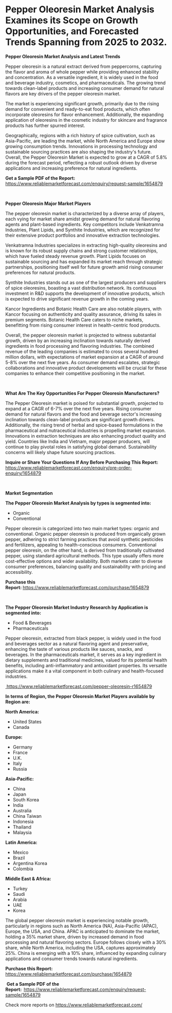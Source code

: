 <p><h1>Pepper Oleoresin Market Analysis Examines its Scope on Growth Opportunities, and Forecasted Trends Spanning from 2025 to 2032.</h1></p><p><strong>Pepper Oleoresin Market Analysis and Latest Trends</strong></p>
<p><p>Pepper oleoresin is a natural extract derived from peppercorns, capturing the flavor and aroma of whole pepper while providing enhanced stability and concentration. As a versatile ingredient, it is widely used in the food and beverage industry, cosmetics, and pharmaceuticals. The growing trend towards clean-label products and increasing consumer demand for natural flavors are key drivers of the pepper oleoresin market.</p><p>The market is experiencing significant growth, primarily due to the rising demand for convenient and ready-to-eat food products, which often incorporate oleoresins for flavor enhancement. Additionally, the expanding application of oleoresins in the cosmetic industry for skincare and fragrance products has further spurred interest. </p><p>Geographically, regions with a rich history of spice cultivation, such as Asia-Pacific, are leading the market, while North America and Europe show growing consumption trends. Innovations in processing technology and sustainable sourcing practices are also shaping the industry's future. Overall, the Pepper Oleoresin Market is expected to grow at a CAGR of 5.8% during the forecast period, reflecting a robust outlook driven by diverse applications and increasing preference for natural ingredients.</p></p>
<p><strong>Get a Sample PDF of the Report:&nbsp;</strong> <a href="https://www.reliablemarketforecast.com/enquiry/request-sample/1654879?utm_campaign=2284&utm_medium=2&utm_source=Github&utm_content=ia&utm_term=07032025&utm_id=pepper-oleoresin">https://www.reliablemarketforecast.com/enquiry/request-sample/1654879</a></p>
<p>&nbsp;</p>
<p><strong>Pepper Oleoresin Major Market Players</strong></p>
<p><p>The pepper oleoresin market is characterized by a diverse array of players, each vying for market share amidst growing demand for natural flavoring agents and plant-based ingredients. Key competitors include Venkatramna Industries, Plant Lipids, and Synthite Industries, which are recognized for their extensive product portfolios and innovative extraction technologies. </p><p>Venkatramna Industries specializes in extracting high-quality oleoresins and is known for its robust supply chains and strong customer relationships, which have fueled steady revenue growth. Plant Lipids focuses on sustainable sourcing and has expanded its market reach through strategic partnerships, positioning itself well for future growth amid rising consumer preferences for natural products.</p><p>Synthite Industries stands out as one of the largest producers and suppliers of spice oleoresins, boasting a vast distribution network. Its continuous investment in R&D supports the development of innovative products, which is expected to drive significant revenue growth in the coming years.</p><p>Kancor Ingredients and Botanic Health Care are also notable players, with Kancor focusing on authenticity and quality assurance, driving its sales in premium segments. Botanic Health Care caters to niche markets, benefitting from rising consumer interest in health-centric food products.</p><p>Overall, the pepper oleoresin market is projected to witness substantial growth, driven by an increasing inclination towards naturally derived ingredients in food processing and flavoring industries. The combined revenue of the leading companies is estimated to cross several hundred million dollars, with expectations of market expansion at a CAGR of around 5-8% over the next five years. As consumer demand escalates, strategic collaborations and innovative product developments will be crucial for these companies to enhance their competitive positioning in the market.</p></p>
<p>&nbsp;</p>
<p><strong>What Are The Key Opportunities For Pepper Oleoresin Manufacturers?</strong></p>
<p><p>The Pepper Oleoresin market is poised for substantial growth, projected to expand at a CAGR of 6-7% over the next five years. Rising consumer demand for natural flavors and the food and beverage sector's increasing inclination towards clean-label products are significant growth drivers. Additionally, the rising trend of herbal and spice-based formulations in the pharmaceutical and nutraceutical industries is propelling market expansion. Innovations in extraction techniques are also enhancing product quality and yield. Countries like India and Vietnam, major pepper producers, will continue to play pivotal roles in satisfying global demand. Sustainability concerns will likely shape future sourcing practices.</p></p>
<p><strong>Inquire or Share Your Questions If Any Before Purchasing This Report:</strong> <a href="https://www.reliablemarketforecast.com/enquiry/pre-order-enquiry/1654879?utm_campaign=2284&utm_medium=2&utm_source=Github&utm_content=ia&utm_term=07032025&utm_id=pepper-oleoresin">https://www.reliablemarketforecast.com/enquiry/pre-order-enquiry/1654879</a></p>
<p>&nbsp;</p>
<p><strong>Market Segmentation</strong></p>
<p><strong>The Pepper Oleoresin Market Analysis by types is segmented into:</strong></p>
<p><ul><li>Organic</li><li>Conventional</li></ul></p>
<p><p>Pepper oleoresin is categorized into two main market types: organic and conventional. Organic pepper oleoresin is produced from organically grown pepper, adhering to strict farming practices that avoid synthetic pesticides and fertilizers, appealing to health-conscious consumers. Conventional pepper oleoresin, on the other hand, is derived from traditionally cultivated pepper, using standard agricultural methods. This type usually offers more cost-effective options and wider availability. Both markets cater to diverse consumer preferences, balancing quality and sustainability with pricing and accessibility.</p></p>
<p><strong>Purchase this Report:&nbsp;</strong><a href="https://www.reliablemarketforecast.com/purchase/1654879?utm_campaign=2284&utm_medium=2&utm_source=Github&utm_content=ia&utm_term=07032025&utm_id=pepper-oleoresin">https://www.reliablemarketforecast.com/purchase/1654879</a></p>
<p>&nbsp;</p>
<p><strong>The Pepper Oleoresin Market Industry Research by Application is segmented into:</strong></p>
<p><ul><li>Food & Beverages</li><li>Pharmaceuticals</li></ul></p>
<p><p>Pepper oleoresin, extracted from black pepper, is widely used in the food and beverages sector as a natural flavoring agent and preservative, enhancing the taste of various products like sauces, snacks, and beverages. In the pharmaceuticals market, it serves as a key ingredient in dietary supplements and traditional medicines, valued for its potential health benefits, including anti-inflammatory and antioxidant properties. Its versatile applications make it a vital component in both culinary and health-focused industries.</p></p>
<p><a href="https://www.reliablemarketforecast.com/pepper-oleoresin-r1654879?utm_campaign=2284&utm_medium=2&utm_source=Github&utm_content=ia&utm_term=07032025&utm_id=pepper-oleoresin">&nbsp;https://www.reliablemarketforecast.com/pepper-oleoresin-r1654879</a></p>
<p><strong>In terms of Region, the Pepper Oleoresin Market Players available by Region are:</strong></p>
<p>
    <p> <strong> North America: </strong>
        <ul>
            <li>United States</li>
            <li>Canada</li>
        </ul>
        </p> 
    <p> <strong> Europe: </strong>
        <ul>
            <li>Germany</li>
            <li>France</li>
            <li>U.K.</li>
            <li>Italy</li>
            <li>Russia</li>
        </ul>
        </p> 
    <p> <strong> Asia-Pacific: </strong>
        <ul>
            <li>China</li>
            <li>Japan</li>
            <li>South Korea</li>
            <li>India</li>
            <li>Australia</li>
            <li>China Taiwan</li>
            <li>Indonesia</li>
            <li>Thailand</li>
            <li>Malaysia</li>
        </ul>
        </p> 
    <p> <strong> Latin America: </strong>
        <ul>
            <li>Mexico</li>
            <li>Brazil</li>
            <li>Argentina Korea</li>
            <li>Colombia</li>
        </ul>
        </p> 
    <p> <strong> Middle East & Africa: </strong>
        <ul>
            <li>Turkey</li>
            <li>Saudi</li>
            <li>Arabia</li>
            <li>UAE</li>
            <li>Korea</li>
        </ul>
    </p>
    </p>
<p><p>The global pepper oleoresin market is experiencing notable growth, particularly in regions such as North America (NA), Asia-Pacific (APAC), Europe, the USA, and China. APAC is anticipated to dominate the market, holding a 35% market share, driven by increased demand in food processing and natural flavoring sectors. Europe follows closely with a 30% share, while North America, including the USA, captures approximately 25%. China is emerging with a 10% share, influenced by expanding culinary applications and consumer trends towards natural ingredients.</p></p>
<p><strong>Purchase this Report: </strong><a href="https://www.reliablemarketforecast.com/purchase/1654879?utm_campaign=2284&utm_medium=2&utm_source=Github&utm_content=ia&utm_term=07032025&utm_id=pepper-oleoresin">https://www.reliablemarketforecast.com/purchase/1654879</a></p>
<p>&nbsp;<strong>Get a Sample PDF of the Report:&nbsp;&nbsp;</strong><a href="https://www.reliablemarketforecast.com/enquiry/request-sample/1654879?utm_campaign=2284&utm_medium=2&utm_source=Github&utm_content=ia&utm_term=07032025&utm_id=pepper-oleoresin">https://www.reliablemarketforecast.com/enquiry/request-sample/1654879</a></p>
<p><strong></strong></p>
<p>Check more reports on <a href="https://www.reliablemarketforecast.com/?utm_campaign=2284&utm_medium=2&utm_source=Github&utm_content=ia&utm_term=07032025&utm_id=pepper-oleoresin">https://www.reliablemarketforecast.com/</a></p>
